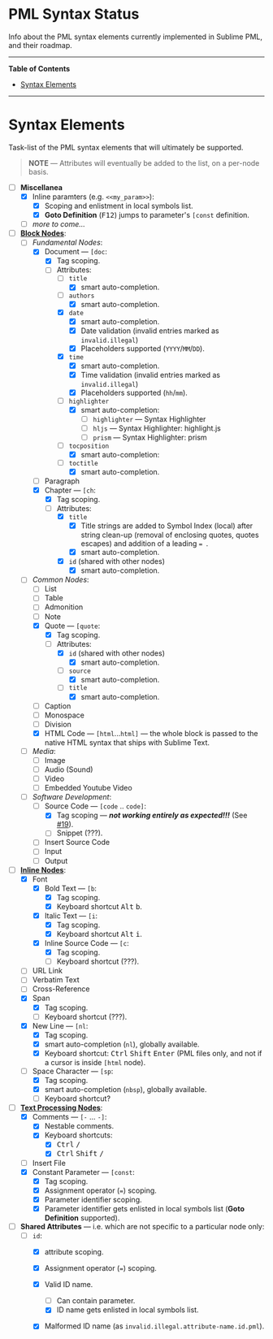# PML Syntax Status

Info about the PML syntax elements currently implemented in Sublime PML, and their roadmap.


-----

**Table of Contents**

<!-- MarkdownTOC autolink="true" bracket="round" autoanchor="false" lowercase="only_ascii" uri_encoding="true" levels="1,2,3" -->

- [Syntax Elements](#syntax-elements)

<!-- /MarkdownTOC -->

-----

# Syntax Elements

Task-list of the PML syntax elements that will ultimately be supported.

> **NOTE** — Attributes will eventually be added to the list, on a per-node basis.

- [ ] **Miscellanea**
    + [x] Inline paramters (e.g. `<<my_param>>`):
        * [x] Scoping and enlistment in local symbols list.
        * [x] __Goto Definition__ (<kbd>F12</kbd>) jumps to parameter's `[const` definition.
    + [ ] _more to come…_
- [ ] **[Block Nodes]**:
    + [ ] _Fundamental Nodes_:
        * [x] Document — `[doc`:
            - [x] Tag scoping.
            - [ ] Attributes:
                + [ ] `title`
                    * [x] smart auto-completion.
                + [ ] `authors`
                    * [x] smart auto-completion.
                + [x] `date`
                    * [x] smart auto-completion.
                    * [x] Date validation (invalid entries marked as `invalid.illegal`)
                    * [x] Placeholders supported (`YYYY`/`MM`/`DD`).
                + [x] `time`
                    * [x] smart auto-completion.
                    * [x] Time validation (invalid entries marked as `invalid.illegal`)
                    * [x] Placeholders supported (`hh`/`mm`).
                + [ ] `highlighter`
                    * [x] smart auto-completion:
                        - [ ] `highlighter` — Syntax Highlighter
                        - [ ] `hljs` — Syntax Highlighter: highlight.js
                        - [ ] `prism` — Syntax Highlighter: prism
                + [ ] `tocposition`
                    * [x] smart auto-completion:
                + [ ] `toctitle`
                    * [x] smart auto-completion.
        * [ ] Paragraph
        * [x] Chapter — `[ch`:
            - [x] Tag scoping.
            - [ ] Attributes:
                + [x] `title`
                    * [x] Title strings are added to Symbol Index (local) after string clean-up (removal of enclosing quotes, quotes escapes) and addition of a leading `= `.
                    * [x] smart auto-completion.
                + [x] `id` (shared with other nodes)
                    * [x] smart auto-completion.
    + [ ] _Common Nodes_:
        * [ ] List
        * [ ] Table
        * [ ] Admonition
        * [ ] Note
        * [x] Quote — `[quote`:
            - [x] Tag scoping.
            - [ ] Attributes:
                + [x] `id` (shared with other nodes)
                    * [x] smart auto-completion.
                + [ ] `source`
                    * [x] smart auto-completion.
                + [ ] `title`
                    * [x] smart auto-completion.
        * [ ] Caption
        * [ ] Monospace
        * [ ] Division
        * [x] HTML Code — `[html`...`html]` — the whole block is passed to the native HTML syntax that ships with Sublime Text.
    + [ ] _Media_:
        * [ ] Image
        * [ ] Audio (Sound)
        * [ ] Video
        * [ ] Embedded Youtube Video
    + [ ] _Software Development_:
        * [ ] Source Code — `[code` .. `code]`:
            - [x] Tag scoping — **_not working entirely as expected!!!_** (See [#19]).
            - [ ] Snippet (???).
        * [ ] Insert Source Code
        * [ ] Input
        * [ ] Output
- [ ] **[Inline Nodes]**:
    + [x] Font
        * [x] Bold Text — `[b`:
            - [x] Tag scoping.
            - [x] Keyboard shortcut <kbd>Alt</kbd> <kbd>b</kbd>.
        * [x] Italic Text — `[i`:
            - [x] Tag scoping.
            - [x] Keyboard shortcut <kbd>Alt</kbd> <kbd>i</kbd>.
        * [x] Inline Source Code — `[c`:
            - [x] Tag scoping.
            - [ ] Keyboard shortcut (???).
    + [ ] URL Link
    + [ ] Verbatim Text
    + [ ] Cross-Reference
    + [x] Span
        * [x] Tag scoping.
        * [ ] Keyboard shortcut (???).
    + [x] New Line — `[nl`:
        * [x] Tag scoping.
        * [x] smart auto-completion (`nl`), globally available.
        * [x] Keyboard shortcut: <kbd>Ctrl</kbd> <kbd>Shift</kbd> <kbd>Enter</kbd> (PML files only, and not if a cursor is inside `[html` node).
    + [ ] Space Character — `[sp`:
        * [x] Tag scoping.
        * [x] smart auto-completion (`nbsp`), globally available.
        * [ ] Keyboard shortcut?
- [ ] **[Text Processing Nodes]**:
    + [x] Comments — `[-` … `-]`:
        * [x] Nestable comments.
        * [x] Keyboard shortcuts:
            - [x] <kbd>Ctrl</kbd> <kbd>/</kbd>
            - [x] <kbd>Ctrl</kbd> <kbd>Shift</kbd> <kbd>/</kbd>
    + [ ] Insert File
    + [x] Constant Parameter — `[const`:
        * [x] Tag scoping.
        * [x] Assignment operator (`=`) scoping.
        * [x] Parameter identifier scoping.
        * [x] Parameter identifier gets enlisted in local symbols list (__Goto Definition__ supported).
- [ ] **Shared Attributes** — i.e. which are not specific to a particular node only:
    + [ ] `id`:
        * [x] attribute scoping.
        * [x] Assignment operator (`=`) scoping.
        * [x] Valid ID name.
            - [ ] Can contain parameter.
            - [x] ID name gets enlisted in local symbols list.
        * [x] Malformed ID name (as `invalid.illegal.attribute-name.id.pml`).


<!-----------------------------------------------------------------------------
                               REFERENCE LINKS
------------------------------------------------------------------------------>

[PML Reference Manual]: https://www.pml-lang.dev/docs/reference_manual/index.html

[Block Nodes]: https://www.pml-lang.dev/docs/reference_manual/index.html#ch__2 "PML Reference Manual » Block Nodes"
[Inline Nodes]:  https://www.pml-lang.dev/docs/reference_manual/index.html#ch__9 "PML Reference Manual » Inline Nodes"
[Text Processing Nodes]:  https://www.pml-lang.dev/docs/reference_manual/index.html#ch__11 "PML Reference Manual » Text Processing Nodes"

<!-- Issues -->

[#19]: https://github.com/tajmone/Sublime-PML/issues/19 "View Issue on Sublime PML repository"

<!-- EOF -->
